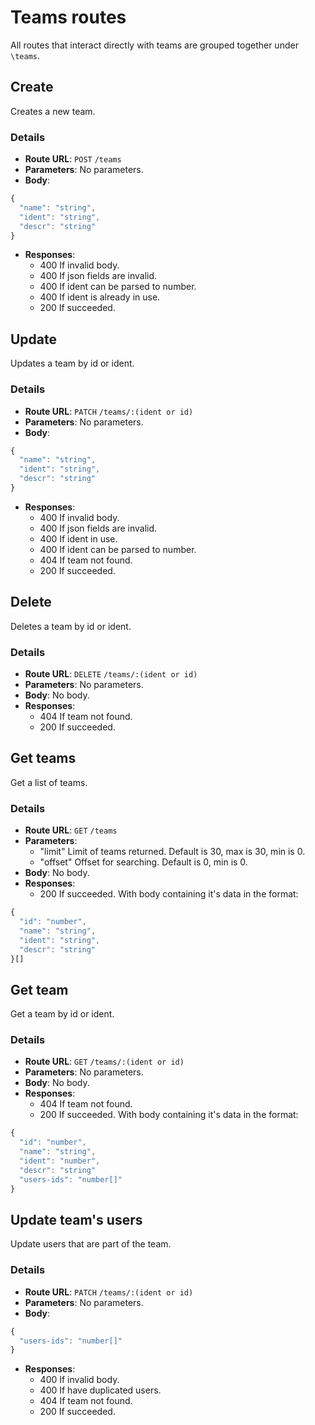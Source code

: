 # Teams routes

All routes that interact directly with teams are grouped together under `\teams`.

## Create

Creates a new team.

### Details

- **Route URL**: `POST` `/teams`
- **Parameters**: No parameters.
- **Body**:

```js
{
  "name": "string",
  "ident": "string",
  "descr": "string"
}
```

- **Responses**:
  - 400 If invalid body.
  - 400 If json fields are invalid.
  - 400 If ident can be parsed to number.
  - 400 If ident is already in use.
  - 200 If succeeded.

## Update

Updates a team by id or ident.

### Details

- **Route URL**: `PATCH` `/teams/:(ident or id)`
- **Parameters**: No parameters.
- **Body**:

```js
{
  "name": "string",
  "ident": "string",
  "descr": "string"
}
```

- **Responses**:
  - 400 If invalid body.
  - 400 If json fields are invalid.
  - 400 If ident in use.
  - 400 If ident can be parsed to number.
  - 404 If team not found.
  - 200 If succeeded.

## Delete

Deletes a team by id or ident.

### Details

- **Route URL**: `DELETE` `/teams/:(ident or id)`
- **Parameters**: No parameters.
- **Body**: No body.
- **Responses**:
  - 404 If team not found.
  - 200 If succeeded.

## Get teams

Get a list of teams.

### Details

- **Route URL**: `GET` `/teams`
- **Parameters**:
  - "limit" Limit of teams returned. Default is 30, max is 30, min is 0.
  - "offset" Offset for searching. Default is 0, min is 0.
- **Body**: No body.
- **Responses**:
  - 200 If succeeded. With body containing it's data in the format:

```js
{
  "id": "number",
  "name": "string",
  "ident": "string",
  "descr": "string"
}[]
```

## Get team

Get a team by id or ident.

### Details

- **Route URL**: `GET` `/teams/:(ident or id)`
- **Parameters**: No parameters.
- **Body**: No body.
- **Responses**:
  - 404 If team not found.
  - 200 If succeeded. With body containing it's data in the format:

```js
{
  "id": "number",
  "name": "string",
  "ident": "number",
  "descr": "string"
  "users-ids": "number[]"
}
```

## Update team's users

Update users that are part of the team.

### Details

- **Route URL**: `PATCH` `/teams/:(ident or id)`
- **Parameters**: No parameters.
- **Body**:

```js
{
  "users-ids": "number[]"
}
```

- **Responses**:
  - 400 If invalid body.
  - 400 If have duplicated users.
  - 404 If team not found.
  - 200 If succeeded.
